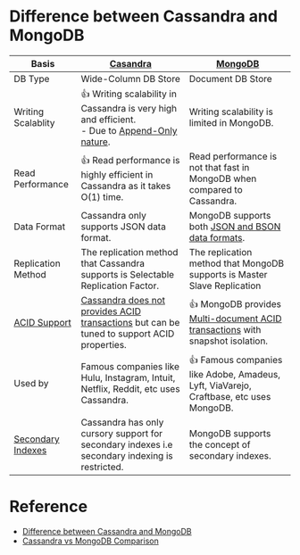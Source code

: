 
# Difference between Cassandra and MongoDB

| Basis                                                                          | [Casandra](ApacheCasandra.md)                                                                                                                               | [MongoDB](MongoDB/Readme.md)                                                                                                           |
|--------------------------------------------------------------------------------|-------------------------------------------------------------------------------------------------------------------------------------------------------------|----------------------------------------------------------------------------------------------------------------------------------------|
| DB Type                                                                        | Wide-Column DB Store                                                                                                                                        | Document DB Store                                                                                                                      |
| Writing Scalablity                                                             | :+1: Writing scalability in Cassandra is very high and efficient. <br/>- Due to [Append-Only nature](../../0_SystemGlossaries/Database/AppendOnlyDataStructure.md).  | Writing scalability is limited in MongoDB.                                                                                             |
| Read Performance                                                               | :+1: Read performance is highly efficient in Cassandra as it takes O(1) time.                                                                               | Read performance is not that fast in MongoDB when compared to Cassandra.                                                               |
| Data Format                                                                    | Cassandra only supports JSON data format.                                                                                                                   | MongoDB supports both [JSON and BSON data formats](https://www.mongodb.com/json-and-bson).                                             |
| Replication Method                                                             | The replication method that Cassandra supports is Selectable Replication Factor.                                                                            | The replication method that MongoDB supports is Master Slave Replication                                                               |
| [ACID Support](../../0_SystemGlossaries/Database/ACIDPropertyTransaction.md)   | [Cassandra does not provides ACID transactions](../../0_SystemGlossaries/Database/ACIDPropertyTransaction.md) but can be tuned to support ACID properties.           | :+1: MongoDB provides [Multi-document ACID transactions](../../0_SystemGlossaries/Database/ACIDPropertyTransaction.md) with snapshot isolation. |
| Used by                                                                        | Famous companies like Hulu, Instagram, Intuit, Netflix, Reddit, etc uses Cassandra.                                                                         | :+1: Famous companies like Adobe, Amadeus, Lyft, ViaVarejo, Craftbase, etc uses MongoDB.                                               |
| [Secondary Indexes](../../0_SystemGlossaries/Database/Indexing.md)             | Cassandra has only cursory support for secondary indexes i.e secondary indexing is restricted.                                                              | MongoDB supports the concept of secondary indexes.                                                                                     |

# Reference
- [Difference between Cassandra and MongoDB](https://www.geeksforgeeks.org/difference-between-cassandra-and-mongodb/)
- [Cassandra vs MongoDB Comparison](https://www.mongodb.com/compare/cassandra-vs-mongodb)